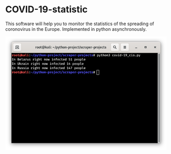 # COVID-19-statistic
This software will help you to monitor the statistics of the spreading of coronovirus in the Europe. Implemented in python asynchronously. 


![Screenshot](scrshot.png)
